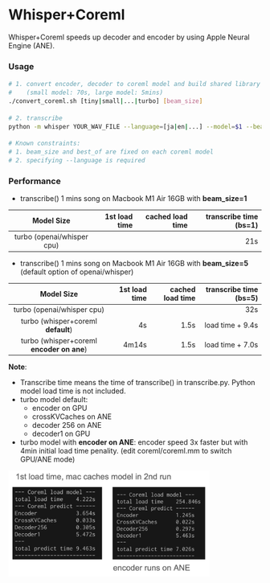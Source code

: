 # Whisper+Coreml
Whisper+Coreml speeds up decoder and encoder by using Apple Neural Engine (ANE).

### Usage
```sh
# 1. convert encoder, decoder to coreml model and build shared library
#    (small model: 70s, large model: 5mins)
./convert_coreml.sh [tiny|small|...|turbo] [beam_size]

# 2. transcribe
python -m whisper YOUR_WAV_FILE --language=[ja|en|...] --model=$1 --beam_size=beam_size --best_of=beam_size --word_timestamps=True --use_coreml=True

# Known constraints:
# 1. beam_size and best_of are fixed on each coreml model
# 2. specifying --language is required
```

### Performance
* transcribe() 1 mins song on Macbook M1 Air 16GB with **beam_size=1**

|  Model Size  | 1st load time | cached load time | transcribe time (bs=1)|
|:------:|----------:|------------------:|------------------:|
| turbo (openai/whisper cpu)  |     |            |      21s       |

* transcribe() 1 mins song on Macbook M1 Air 16GB with **beam_size=5** (default option of openai/whisper)

|  Model Size  | 1st load time | cached load time | transcribe time (bs=5)|
|:------:|----------:|------------------:|------------------:|
| turbo (openai/whisper cpu)  |     |            |      32s       |
| turbo (whisper+coreml **default**) |  4s   |    1.5s        |      load time + 9.4s       |
| turbo (whisper+coreml **encoder on ane**)  |  4m14s   |    1.5s        |      load time + 7.0s       |


**Note**:

* Transcribe time means the time of transcribe() in transcribe.py. Python model load time is not included.
* turbo model default: 
  * encoder on GPU
  * crossKVCaches on ANE
  * decoder 256 on ANE
  * decoder1 on GPU
* turbo model with **encoder on ANE**: encoder speed 3x faster but with 4min initial load time penality. (edit coreml/coreml.mm to switch GPU/ANE mode)

<img src="./img/first_load_time.jpg" alt="isolated" width="400"/>
